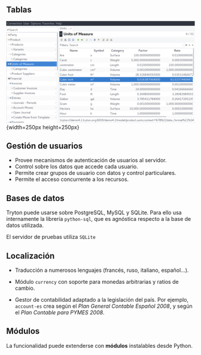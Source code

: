 ## Tablas

![Mostrando una tabla.](Presentacion/tryton-table.png){width=250px height=250px}

## Gestión de usuarios

 * Provee mecanismos de autenticación de usuarios al servidor.
 * Control sobre los datos que accede cada usuario.
 * Permite crear grupos de usuario con datos y control particulares.
 * Permite el acceso concurrente a los recursos.

## Bases de datos

Tryton puede usarse sobre PostgreSQL, MySQL y SQLite. Para ello usa internamente
la librería `python-sql`, que es agnóstica respecto a la base de datos utilizada.

El servidor de pruebas utiliza `SQLite`

## Localización

 * Traducción a numerosos lenguajes (francés, ruso, italiano,
   español...).
 
 * Módulo `currency` con soporte para monedas arbitrarias y ratios de
   cambio.

 * Gestor de contabilidad adaptado a la legislación del país. Por ejemplo,
   `account-es` crea según el *Plan General Contable Español 2008*, y según
   el *Plan Contable para PYMES 2008*.


## Módulos

La funcionalidad puede extenderse con **módulos** instalables desde
Python.


